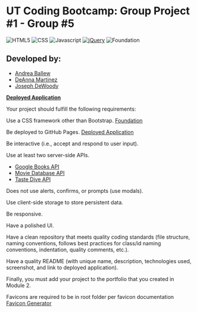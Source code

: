 # UT Coding Bootcamp: Group Project #1 - Group #5

![HTML5](https://img.shields.io/badge/HTML5-orange)
![CSS](https://img.shields.io/badge/CSS-blue)
![Javascript](https://img.shields.io/badge/Javascript-yellow)
[![jQuery](https://img.shields.io/badge/jQuery-blue)](https://jquery.com/)
![Foundation](https://img.shields.io/badge/-Foundation-orange)


## Developed by: ##
* [Andrea Ballew](https://github.com/andytheelf)
* [DeAnna Martinez](https://github.com/deannapi) 
* [Joseph DeWoody](https://github.com/jpd61)

**[Deployed Application](https://ut-project-1-group-5.github.io/project-1-group-5/)**

Your project should fulfill the following requirements:

Use a CSS framework other than Bootstrap.
[Foundation](https://get.foundation/)

Be deployed to GitHub Pages. [Deployed Application](https://ut-project-1-group-5.github.io/project-1-group-5/)

Be interactive (i.e., accept and respond to user input).

Use at least two server-side APIs.
* [Google Books API](https://developers.google.com/books)
* [Movie Database API](https://developers.themoviedb.org/3)
* [Taste Dive API](https://tastedive.com/read/api)

Does not use alerts, confirms, or prompts (use modals).

Use client-side storage to store persistent data.

Be responsive.

Have a polished UI.

Have a clean repository that meets quality coding standards (file structure, naming conventions, follows best practices for class/id naming conventions, indentation, quality comments, etc.).

Have a quality README (with unique name, description, technologies used, screenshot, and link to deployed application).

Finally, you must add your project to the portfolio that you created in Module 2.

Favicons are required to be in root folder per favicon documentation [Favicon Generator](https://realfavicongenerator.net/)
